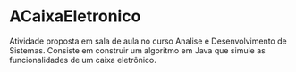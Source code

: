 # ACaixaEletronico
Atividade proposta em sala de aula no curso Analise e Desenvolvimento de Sistemas. Consiste em construir um algoritmo em Java que simule as funcionalidades de um caixa eletrônico. 
